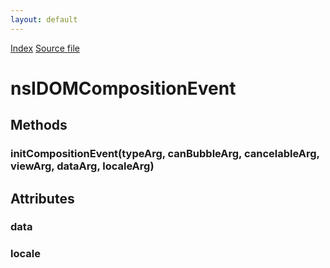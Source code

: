 ```yaml
---
layout: default
---
```

<div id='links'><a href="../index.html">Index</a>
<a href="http://dxr.mozilla.org/mozilla-central/source/dom/interfaces/events/nsIDOMCompositionEvent.idl">Source file</a>
</div>

# nsIDOMCompositionEvent #

## Methods ##

### initCompositionEvent(typeArg, canBubbleArg, cancelableArg, viewArg, dataArg, localeArg) ###

## Attributes ##

### data ###

### locale ###
